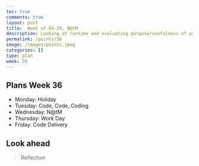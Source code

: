 ```yaml
---
toc: true
comments: true
layout: post
title:  Week of 05-29, N@tM
description: Looking at runtime and evaluating purpose/usefulness of project
permalink: /points/36
image: /images/points.jpeg
categories: []
type: plan
week: 36
---
```


## Plans Week 36
> 
- Monday: Holiday
- Tuesday: Code, Code, Coding
- Wednesday: N@tM
- Thursday: Work Day
- Friday: Code Delivery

## Look ahead
> Reflection